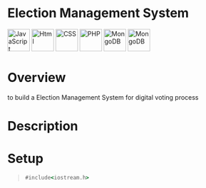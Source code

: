 # Election Management System 



<div align="left">

<img src="https://cdn.jsdelivr.net/gh/devicons/devicon@latest/icons/javascript/javascript-original.svg" height="50px" alt="JavaScript"  />

<img src="https://cdn.jsdelivr.net/gh/devicons/devicon@latest/icons/html5/html5-original.svg" height="50px" alt="Html"  />

<img src="https://cdn.jsdelivr.net/gh/devicons/devicon@latest/icons/css3/css3-original.svg" height="50px" alt="CSS" />

<img src="https://cdn.jsdelivr.net/gh/devicons/devicon@latest/icons/php/php-original.svg" height="50px" alt="PHP"/>

<img src="https://cdn.jsdelivr.net/gh/devicons/devicon@latest/icons/mongodb/mongodb-original-wordmark.svg" height="50px" alt="MongoDB" />
          
<img src="https://cdn.jsdelivr.net/gh/devicons/devicon@latest/icons/mysql/mysql-original-wordmark.svg" height="50px" alt="MongoDB" />
          



</div>
    


# Overview
to build a Election Management System for digital voting process 

# Description 

# Setup


> ``` cmd
> #include<iostream.h>
> ```